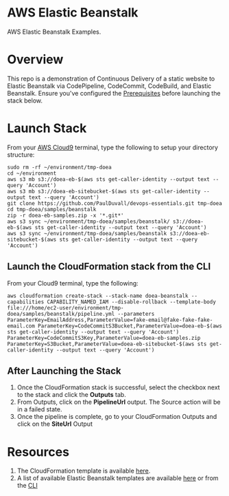 # AWS Elastic Beanstalk
AWS Elastic Beanstalk Examples. 

# Overview
This repo is a demonstration of Continuous Delivery of a static website to Elastic Beanstalk via CodePipeline, CodeCommit, CodeBuild, and Elastic Beanstalk. Ensure you've configured the [Prerequisites](https://github.com/stelligent/devops-essentials/wiki/Prerequisites) before launching the stack below.


# Launch Stack

From your [AWS Cloud9](https://github.com/paulduvall/aws-compliance-workshop/wiki/0.2#setup-aws-cloud9) terminal, type the following to setup your directory structure:

```
sudo rm -rf ~/environment/tmp-doea
cd ~/environment
aws s3 mb s3://doea-eb-$(aws sts get-caller-identity --output text --query 'Account')
aws s3 mb s3://doea-eb-sitebucket-$(aws sts get-caller-identity --output text --query 'Account')
git clone https://github.com/PaulDuvall/devops-essentials.git tmp-doea
cd tmp-doea/samples/beanstalk
zip -r doea-eb-samples.zip -x '*.git*'
aws s3 sync ~/environment/tmp-doea/samples/beanstalk/ s3://doea-eb-$(aws sts get-caller-identity --output text --query 'Account')
aws s3 sync ~/environment/tmp-doea/samples/beanstalk s3://doea-eb-sitebucket-$(aws sts get-caller-identity --output text --query 'Account')
```

## Launch the CloudFormation stack from the CLI

From your Cloud9 terminal, type the following:

```
aws cloudformation create-stack --stack-name doea-beanstalk --capabilities CAPABILITY_NAMED_IAM --disable-rollback --template-body file:///home/ec2-user/environment/tmp-doea/samples/beanstalk/pipeline.yml --parameters ParameterKey=EmailAddress,ParameterValue=fake-email@fake-fake-fake-email.com ParameterKey=CodeCommitS3Bucket,ParameterValue=doea-eb-$(aws sts get-caller-identity --output text --query 'Account') ParameterKey=CodeCommitS3Key,ParameterValue=doea-eb-samples.zip ParameterKey=S3Bucket,ParameterValue=doea-eb-sitebucket-$(aws sts get-caller-identity --output text --query 'Account')
```


## After Launching the Stack
1. Once the CloudFormation stack is successful, select the checkbox next to the stack and click the **Outputs** tab. 
1. From Outputs, click on the **PipelineUrl** output. The Source action will be in a failed state.
1. Once the pipeline is complete, go to your CloudFormation Outputs and click on the **SiteUrl** Output

# Resources

1. The CloudFormation template is available [here](https://s3.amazonaws.com/www.devopsessentialsaws.com/samples/beanstalk/pipeline.yml).
1. A list of available Elastic Beanstalk templates are available [here](https://docs.aws.amazon.com/elasticbeanstalk/latest/dg/concepts.platforms.html#concepts.platforms.nodejs) or from the [CLI](http://docs.aws.amazon.com/cli/latest/reference/elasticbeanstalk/list-available-solution-stacks.html#examples)





